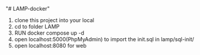 "# LAMP-docker" 

1. clone this project into your local
2. cd to folder LAMP
3. RUN docker compose up -d
4. open localhost:5000(PhpMyAdmin) to import the init.sql in lamp/sql-init/
5. open localhost:8080 for web
